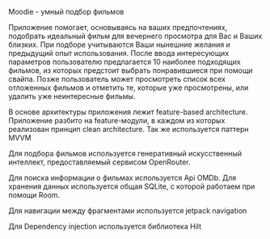 Moodie - умный подбор фильмов


Приложение помогает, основываясь на ваших предпочтениях, подобрать идеальный фильм для вечернего просмотра для Вас и Ваших близких. 
При подборе учитываются Ваши нынешние желания и предыдущий опыт использования. 
После ввода интересующих параметров пользователю предлагается 10 наиболее подходящих фильмов, из которых предстоит выбрать понравившиеся при помощи свайпа. Позже пользователь может просмотреть список всех отложенных фильмов и отметить те, которые уже просмотрены, или удалить уже неинтересные фильмы.

В основе архитектуры приложения лежит feature-based architecture. Приложение разбито на feature-модули, в каждом из которых реализован принцип clean architecture. Так же используется паттерн MVVM

Для подбора фильмов используется генеративный искусственный интеллект, предоставляемый сервисом OpenRouter.

Для поиска информации о фильмах используется Api OMDb.
Для хранения данных используется общая SQLite, с которой работаем при помощи Room.

Для навигации между фрагментами используется jetpack navigation

Для Dependency injection используется библиотека Hilt
